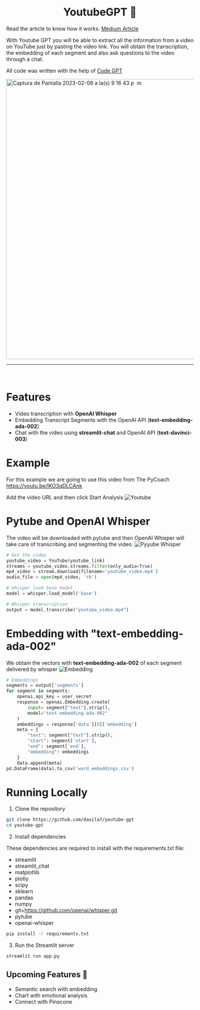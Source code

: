 <h1 align="center">
YoutubeGPT 🤖
</h1>

Read the article to know how it works: <a href="https://medium.com/@dan.avila7/youtube-gpt-start-a-chat-with-a-video-efe92a499e60">Medium Article</a>

With Youtube GPT you will be able to extract all the information from a video on YouTube just by pasting the video link.
You will obtain the transcription, the embedding of each segment and also ask questions to the video through a chat.

All code was written with the help of <a href="https://codegpt.co">Code GPT</a>

<a href="https://codegpt.co" target="_blank"><img width="753" alt="Captura de Pantalla 2023-02-08 a la(s) 9 16 43 p  m" src="https://user-images.githubusercontent.com/6216945/217699939-eca3ae47-c488-44da-9cf6-c7caef69e1a7.png"></a>

<hr>
<br>

# Features

- Video transcription with **OpenAI Whisper**
- Embedding Transcript Segments with the OpenAI API (**text-embedding-ada-002**)
- Chat with the video using **streamlit-chat** and OpenAI API (**text-davinci-003**)

# Example
For this example we are going to use this video from The PyCoach
https://youtu.be/lKO3qDLCAnk

Add the video URL and then click Start Analysis
![Youtube](https://user-images.githubusercontent.com/6216945/217701635-7c386ca7-c802-4f56-8148-dcce57555b5a.gif)

# Pytube and OpenAI Whisper
The video will be downloaded with pytube and then OpenAI Whisper will take care of transcribing and segmenting the video.
![Pyyube Whisper](https://user-images.githubusercontent.com/6216945/217704219-886d0afc-4181-4797-8827-82f4fd456f4f.gif)

```python
# Get the video 
youtube_video = YouTube(youtube_link)
streams = youtube_video.streams.filter(only_audio=True)
mp4_video = stream.download(filename='youtube_video.mp4')
audio_file = open(mp4_video, 'rb')

# whisper load base model
model = whisper.load_model('base')

# Whisper transcription
output = model.transcribe("youtube_video.mp4")
```

# Embedding with "text-embedding-ada-002"
We obtain the vectors with **text-embedding-ada-002** of each segment delivered by whisper
![Embedding](https://user-images.githubusercontent.com/6216945/217705008-180285d7-6bce-40c3-8601-576cc2f38171.gif)

```python
# Embeddings
segments = output['segments']
for segment in segments:
    openai.api_key = user_secret
    response = openai.Embedding.create(
        input= segment["text"].strip(),
        model="text-embedding-ada-002"
    )
    embeddings = response['data'][0]['embedding']
    meta = {
        "text": segment["text"].strip(),
        "start": segment['start'],
        "end": segment['end'],
        "embedding": embeddings
    }
    data.append(meta)
pd.DataFrame(data).to_csv('word_embeddings.csv') 
```


# Running Locally

1. Clone the repository

```bash
git clone https://github.com/davila7/youtube-gpt
cd youtube-gpt
```
2. Install dependencies

These dependencies are required to install with the requirements.txt file:

* streamlit 
* streamlit_chat 
* matplotlib 
* plotly 
* scipy 
* sklearn 
* pandas 
* numpy 
* git+https://github.com/openai/whisper.git 
* pytube 
* openai-whisper

```bash
pip install -r requirements.txt
```
3. Run the Streamlit server

```bash
streamlit run app.py
```

## Upcoming Features 🚀

- Semantic search with embedding
- Chart with emotional analysis
- Connect with Pinecone
